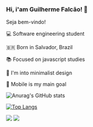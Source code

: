 ### Hi, i'am Guilherme Falcão! 👋

Seja bem-vindo!


💻 Software engineering student 

🇧🇷  Born in Salvador, Brazil <br>

📚 Focused on javascript studies <br>

🎨 I'm into minimalist design <br>

   📱 Mobile is my main goal 
   <p> </p>

![Anurag's GitHub stats](https://github-readme-stats.vercel.app/api?username=guilhermefcs7&show_icons=true&theme=radical) 

[![Top Langs](https://github-readme-stats.vercel.app/api/top-langs/?username=guilhermefcs7&langs_count=8)](https://github.com/guilhermefcs7/github-readme-stats)

[<img src="https://img.shields.io/badge/linkedin-%230077B5.svg?&style=for-the-badge&logo=linkedin&logoColor=white" />](https://www.linkedin.com/in/guilherme-falcão-580718208/) 
[<img src = "https://img.shields.io/badge/instagram-%23E4405F.svg?&style=for-the-badge&logo=instagram&logoColor=white">](https://www.instagram.com/guilhermefcs_/)


